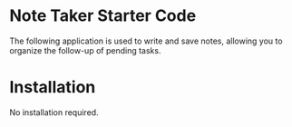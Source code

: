 # Note Taker Starter Code

The following application is used to write and save notes, allowing you to organize the follow-up of pending tasks.

# Installation

No installation required.
